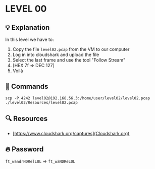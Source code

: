 # LEVEL 00

## 💡 Explanation

In this level we have to:
1. Copy the file `level02.pcap` from the VM to our computer
2. Log in into cloudshark and upload the file
3. Select the last frame and use the tool "Follow Stream"
4. [HEX 7f => DEC 127]
5. Voilà

## 👾 Commands

```
scp -P 4242 level02@192.168.56.3:/home/user/level02/level02.pcap ./level02/Resources/level02.pcap
```

## 🔍 Resources

- [https://www.cloudshark.org/captures](Cloudshark.org)

## 🔥 Password
`ft_wandrNDRelL0L` => `ft_waNDReL0L`
